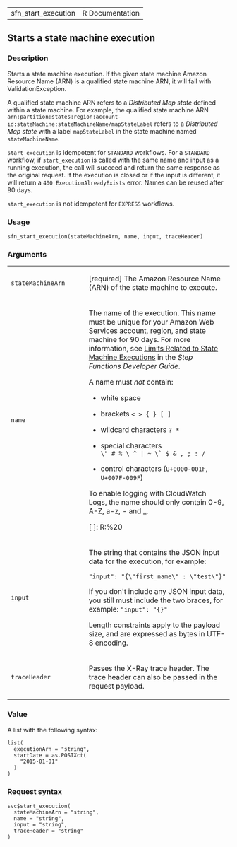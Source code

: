<table style="width: 100%;">
<tbody>
<tr class="odd">
<td>sfn_start_execution</td>
<td style="text-align: right;">R Documentation</td>
</tr>
</tbody>
</table>

## Starts a state machine execution

### Description

Starts a state machine execution. If the given state machine Amazon
Resource Name (ARN) is a qualified state machine ARN, it will fail with
ValidationException.

A qualified state machine ARN refers to a *Distributed Map state*
defined within a state machine. For example, the qualified state machine
ARN
`arn:partition:states:region:account-id:stateMachine:stateMachineName/mapStateLabel`
refers to a *Distributed Map state* with a label `mapStateLabel` in the
state machine named `stateMachineName`.

`start_execution` is idempotent for `STANDARD` workflows. For a
`STANDARD` workflow, if `start_execution` is called with the same name
and input as a running execution, the call will succeed and return the
same response as the original request. If the execution is closed or if
the input is different, it will return a `⁠400 ExecutionAlreadyExists⁠`
error. Names can be reused after 90 days.

`start_execution` is not idempotent for `EXPRESS` workflows.

### Usage

    sfn_start_execution(stateMachineArn, name, input, traceHeader)

### Arguments

<table>
<colgroup>
<col style="width: 35%" />
<col style="width: 65%" />
</colgroup>
<tbody>
<tr class="odd">
<td><code
id="sfn_start_execution_:_stateMachineArn">stateMachineArn</code></td>
<td><p>[required] The Amazon Resource Name (ARN) of the state machine to
execute.</p></td>
</tr>
<tr class="even">
<td><code id="sfn_start_execution_:_name">name</code></td>
<td><p>The name of the execution. This name must be unique for your
Amazon Web Services account, region, and state machine for 90 days. For
more information, see <a
href="https://docs.aws.amazon.com/step-functions/latest/dg/limits-overview.html#service-limits-state-machine-executions">Limits
Related to State Machine Executions</a> in the <em>Step Functions
Developer Guide</em>.</p>
<p>A name must <em>not</em> contain:</p>
<ul>
<li><p>white space</p></li>
<li><p>brackets <code
style="white-space: pre;">⁠&lt; &gt; { } [ ]⁠</code></p></li>
<li><p>wildcard characters <code
style="white-space: pre;">⁠? *⁠</code></p></li>
<li><p>special characters <code
style="white-space: pre;">⁠\" # % \ ^ | ~ \` $ &amp; , ; : /⁠</code></p></li>
<li><p>control characters (<code
style="white-space: pre;">⁠U+0000-001F⁠</code>, <code
style="white-space: pre;">⁠U+007F-009F⁠</code>)</p></li>
</ul>
<p>To enable logging with CloudWatch Logs, the name should only contain
0-9, A-Z, a-z, - and _.</p>
<p>[ ]: R:%20</p></td>
</tr>
<tr class="odd">
<td><code id="sfn_start_execution_:_input">input</code></td>
<td><p>The string that contains the JSON input data for the execution,
for example:</p>
<p><code
style="white-space: pre;">⁠"input": "{\"first_name\" : \"test\"}"⁠</code></p>
<p>If you don't include any JSON input data, you still must include the
two braces, for example: <code>"input": "{}"</code></p>
<p>Length constraints apply to the payload size, and are expressed as
bytes in UTF-8 encoding.</p></td>
</tr>
<tr class="even">
<td><code id="sfn_start_execution_:_traceHeader">traceHeader</code></td>
<td><p>Passes the X-Ray trace header. The trace header can also be
passed in the request payload.</p></td>
</tr>
</tbody>
</table>

### Value

A list with the following syntax:

    list(
      executionArn = "string",
      startDate = as.POSIXct(
        "2015-01-01"
      )
    )

### Request syntax

    svc$start_execution(
      stateMachineArn = "string",
      name = "string",
      input = "string",
      traceHeader = "string"
    )
